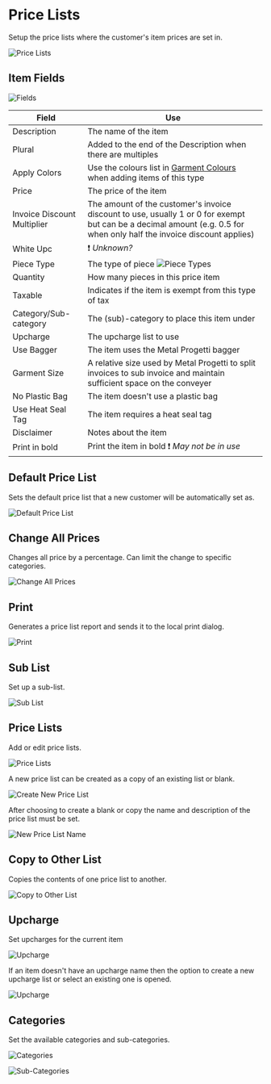 # Price Lists

Setup the price lists where the customer's item prices are set in.

![Price Lists](/.attachments/Documentation/PriceLists.png "Price Lists")

## Item Fields

![Fields](/.attachments/Documentation/PriceLists-Options.png "Fields")

| Field | Use |
| --- | --- |
| Description | The name of the item |
| Plural | Added to the end of the Description when there are multiples |
| Apply Colors | Use the colours list in [Garment Colours](/Documentation/Setup/All-Employees/Garment-Colours.md) when adding items of this type |
| Price | The price of the item |
| Invoice Discount Multiplier | The amount of the customer's invoice discount to use, usually 1 or 0 for exempt but can be a decimal amount (e.g. 0.5 for when only half the invoice discount applies) |
| White Upc | ❗ _Unknown?_ | 
| Piece Type | The type of piece ![Piece Types](/.attachments/Documentation/PriceLists-PieceTypes.png "Piece Types") |
| Quantity | How many pieces in this price item |
| Taxable | Indicates if the item is exempt from this type of tax |
| Category/Sub-category | The (sub)-category to place this item under |
| Upcharge | The upcharge list to use |
| Use Bagger | The item uses the Metal Progetti bagger |
| Garment Size | A relative size used by Metal Progetti to split invoices to sub invoice and maintain sufficient space on the conveyer |
| No Plastic Bag | The item doesn't use a plastic bag |
| Use Heat Seal Tag | The item requires a heat seal tag |
| Disclaimer | Notes about the item |
| Print in bold | Print the item in bold ❗ _May not be in use_ |

## Default Price List

Sets the default price list that a new customer will be automatically set as.

![Default Price List](/.attachments/Documentation/PriceLists-DefaultPriceList.png "Default Price List")

## Change All Prices

Changes all price by a percentage. Can limit the change to specific categories.

![Change All Prices](/.attachments/Documentation/PriceLists-ChangeAllPrices.png "Change All Prices")

## Print

Generates a price list report and sends it to the local print dialog.

![Print](/.attachments/Documentation/PriceLists-Print.png "Print")

## Sub List

Set up a sub-list.

![Sub List](/.attachments/Documentation/PriceLists-SubList.png "Sub List")

## Price Lists

Add or edit price lists.

![Price Lists](/.attachments/Documentation/PriceLists-PriceLists.png "Price Lists")

A new price list can be created as a copy of an existing list or blank.

![Create New Price List](/.attachments/Documentation/PriceLists-CreateNewPriceList.png "Create New Price List")

After choosing to create a blank or copy the name and description of the price list must be set.

![New Price List Name](/.attachments/Documentation/PriceLists-NewPriceListName.png "New Price List Name")

## Copy to Other List

Copies the contents of one price list to another.

![Copy to Other List](/.attachments/Documentation/PriceLists-CopyToOtherList.png "Copy to Other List")

## Upcharge

Set upcharges for the current item

![Upcharge](/.attachments/Documentation/PriceLists-Upcharge.png "Upcharge")

If an item doesn't have an upcharge name then the option to create a new upcharge list or select an existing one is opened.

![Upcharge](/.attachments/Documentation/PriceLists-Upcharge-New.png "Upcharge")

## Categories

Set the available categories and sub-categories.

![Categories](/.attachments/Documentation/PriceLists-Categories.png "Categories")

![Sub-Categories](/.attachments/Documentation/PriceLists-SubCategories.png "Sub-Categories")